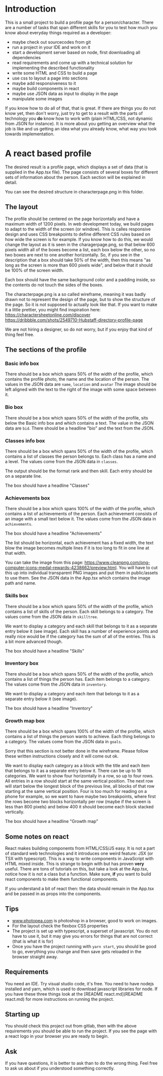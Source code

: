 # Introduction

This is a small project to build a profile page for a person/character. There are a number of tasks that span different skills for you to test how much you know about everyday things required as a developer:
- maybe check out sourcecodes from git
- run a project in your IDE and work on it
- start a development server based on node, first downloading all dependencies
- read requirements and come up with a technical solution for implementing the described functionality
- write some HTML and CSS to build a page
- use css to layout a page into sections
- maybe add responsiveness to it
- maybe build components in react
- maybe use JSON data as input to display in the page
- manipulate some images

If you know how to do all of that, that is great. If there are things you do not know yet, then don't worry, just try to get to a result with the parts of technology you **do** know how to work with (plain HTML/CSS, not dynamic from JSON for instance). It is more about you getting an overview what the job is like and us getting an idea what you already know, what way you took towards implementation. 

# A react based profile

The desired result is a profile page, which displays a set of data (that is supplied in the App.tsx file). The page consists of several boxes for different sets of information about the person. Each section will be explained in detail.

You can see the desired structure in characterpage.png in this folder.

## The layout
The profile should be centered on the page horizontally and have a maximum width of 1200 pixels. In web development today, we build pages to adapt to the width of the screen (or window). This is calles responsive design and uses CSS breakpoints to define different CSS rules based on how wide the screen is for example. If you know how to do this, we would change the layout as it is seen in the charagerpage.png, so that below 600 pixels width all of the boxes become a list, each box below the other, so no two boxes are next to one another horizontally. So, if you see in the description that a box should take 50% of the width, then this means "as long as the screen is more than 600 pixels wide", and below that it should be 100% of the screen width.

Each box should have the same background color and a padding inside, so the contents do not touch the sides of the boxes.

The characterpage.png is a so called wireframe, meaning it was badly drawn not to represent the design of the page, but to show the structure of the page. So it is not supposed to actually look like that. If you want to make it a little prettier, you might find inspiration here: 
https://charactersheetonline.com/discover    
https://dribbble.com/shots/2549710-Hubstaff-directory-profile-page   

We are not hiring a designer, so do not worry, but if you enjoy that kind of thing feel free.

## The sections of the profile

### Basic info box
There should be a box which spans 50% of the width of the profile, which contains the profile photo, the name and the location of the person. The values in the JSON data are `name`, `location` and `avatar`
The image should be left aligned with the text to the right of the image with some space between it.

### Bio box
There should be a box which spans 50% of the width of the profile, sits below the Basic info box and which contains a text. The value in the JSON data are `bid`.
There should be a headline "bio" and the text from the JSON.

### Classes info box
There should be a box which spans 50% of the width of the profile, which contains a list of classes the person belongs to. Each class has a name and a level. The values come from the JSON data in `classes`.

The output should be the format rank and then skill. Each entry should be on a separate line. 

The box should have a headline "Classes"

### Achievements box
There should be a box which spans 100% of the width of the profile, which contains a list of achievements of the person. Each achievement consists of an image with a small text below it. The values come from the JSON data in `achievements`.

The box should have a headline "Achievements"

The list should be horizontal, each achievement has a fixed width, the text blow the image becomes multiple lines if it is too long to fit in one line at that width. 

You can take the image from this page: https://www.cleanpng.com/png-computer-icons-medal-rewards-4238662/preview.html. You will have to cut this up into individual transparent PNG images and put them in public/assets to use them. See the JSON data in the App.tsx which contains the image path and name. 

### Skills box
There should be a box which spans 50% of the width of the profile, which contains a list of skills of the person. Each skill belongs to a category. The values come from the JSON data in `skilltree`.

We want to display a category and each skill that belongs to it as a separate entry below it (see image). Each skill has a number of experience points and really nice would be if the category has the sum of all of the entries. This is a bit more advanced though. 

The box should have a headline "Skills"

### Inventory box
There should be a box which spans 50% of the width of the profile, which contains a list of things the person has. Each item belongs to a category. The values come from the JSON data in `inventory`.

We want to display a category and each item that belongs to it as a separate entry below it (see image). 

The box should have a headline "Inventory"

### Growth map box
There should be a box which spans 100% of the width of the profile, which contains a list of things the person wants to achieve. Each thing belongs to a category. The values come from the JSON data in `goals`.

Sorry that this section is not better done in the wireframe. Please follow these written instructions closely and it will come out ok.

We want to display each category as a block with the title and each item that belongs to it as a separate entry below it. There can be up to 16 categories. We want to show four horizontally in a row, so up to four rows. All entries in a row should start at the same vertical position. The next row will start below the longest block of the previous line, all blocks of that row starting at the same vertical position. Four is too much for reading on a phone for example, so we want to have maybe two breakpoints, where first the rows become two blocks horizontally per row (maybe if the screen is less than 800 pixels) and below 400 it should become each block stacked vertically.

The box should have a headline "Growth map"

## Some notes on react
React makes building components from HTML/CSS/JS easy. It is not a part of standard web technologies and it introduces one weird feature: JSX (or TSX with typescript). This is a way to write components in JavaScript with HTML mixed inside. This is strange to begin with but has proven **very** useful. There are tons of tutorials on this, but take a look at the App.tsx, notice how it is not a class but a function. Make sure, __if__ you want to build react components to make them functional components.

If you understand a bit of react then: the data should remain in the App.tsx and be passed in as props into the components. 

## Tips
- www.photopea.com is photoshop in a browser, good to work on images.
- For the layout check the flexbox CSS properties
- The project is set up with typescript, a superset of javascript. You do not have to use it, but it may give you errors for things that are not correct (that is what it is for)
- Once you have the project running with `yarn start`, you should be good to go, everything you change and then save gets reloaded in the browser straight away. 

## Requirements
You need an IDE. Try visual studio code, it's free. You need to have nodejs installed and yarn, which is used to download javascript libraries for node. If you have these three things look at the [README react.md](README react.md) for more instructions on running the project.

## Starting up
You should check this project out from gitlab, then with the above requirements you should be able to run the project. If you see the page with a react logo in your browser you are ready to begin. 

## Ask
If you have questions, it is better to ask than to do the wrong thing. Feel free to ask us about if you understood something correctly. 

